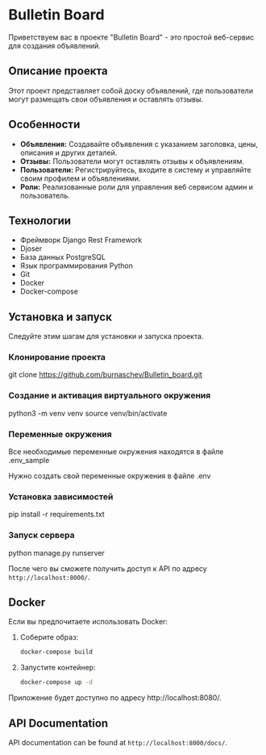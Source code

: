 # Bulletin Board

Приветствуем вас в проекте "Bulletin Board" - это простой веб-сервис для создания объявлений.

## Описание проекта

Этот проект представляет собой доску объявлений, где пользователи могут размещать свои объявления и оставлять отзывы.

## Особенности

- **Объявления:** Создавайте объявления с указанием заголовка, цены, описания и других деталей.
- **Отзывы:** Пользователи могут оставлять отзывы к объявлениям.
- **Пользователи:** Регистрируйтесь, входите в систему и управляйте своим профилем и объявлениями.
- **Роли:** Реализованные роли для управления веб сервисом админ и пользователь.
  
## Технологии

- Фреймворк Django Rest Framework
- Djoser
- База данных PostgreSQL
- Язык программирования Python
- Git
- Docker
- Docker-compose

## Установка и запуск 

Следуйте этим шагам для установки и запуска проекта.

### Клонирование проекта

git clone https://github.com/burnaschev/Bulletin_board.git


### Создание и активация виртуального окружения

python3 -m venv venv
source venv/bin/activate

### Переменные окружения

Все необходимые переменные окружения находятся в файле .env_sample

Нужно создать свой переменные окружения в файле .env

### Установка зависимостей

pip install -r requirements.txt


### Запуск сервера 

python manage.py runserver

После чего вы сможете получить доступ к API по адресу `http://localhost:8000/`.


## Docker

Если вы предпочитаете использовать Docker:

1. Соберите образ:

    ```bash
    docker-compose build
    ```

2. Запустите контейнер:

    ```bash
    docker-compose up -d
    ```

Приложение будет доступно по адресу http://localhost:8080/.

## API Documentation

API documentation can be found at `http://localhost:8000/docs/`.
